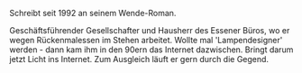 Schreibt seit 1992 an seinem Wende-Roman.

Geschäftsführender Gesellschafter und Hausherr des Essener Büros, wo er wegen Rückenmalessen im Stehen arbeitet. Wollte mal 'Lampendesigner' werden - dann kam ihm in den 90ern das Internet dazwischen. Bringt darum jetzt Licht ins Internet.
Zum Ausgleich läuft er gern durch die Gegend.

